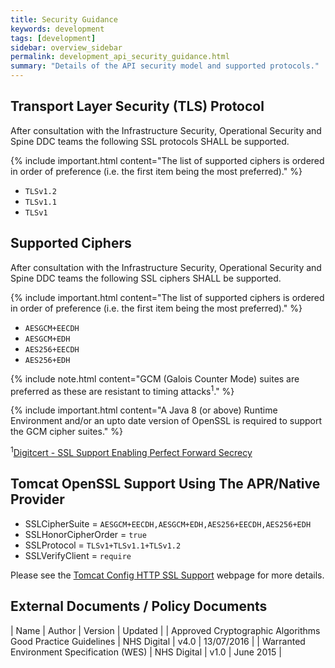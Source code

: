 ```yaml
---
title: Security Guidance
keywords: development
tags: [development]
sidebar: overview_sidebar
permalink: development_api_security_guidance.html
summary: "Details of the API security model and supported protocols."
---
```


## Transport Layer Security (TLS) Protocol ##

After consultation with the Infrastructure Security, Operational Security and Spine DDC teams the following SSL protocols SHALL be supported.

{% include important.html content="The list of supported ciphers is ordered in order of preference (i.e. the first item being the most preferred)." %}

- `TLSv1.2`
- `TLSv1.1`
- `TLSv1`

## Supported Ciphers ##

After consultation with the Infrastructure Security, Operational Security and Spine DDC teams the following SSL ciphers SHALL be supported.

{% include important.html content="The list of supported ciphers is ordered in order of preference (i.e. the first item being the most preferred)." %}

- `AESGCM+EECDH`
- `AESGCM+EDH`
- `AES256+EECDH`
- `AES256+EDH`

{% include note.html content="GCM (Galois Counter Mode) suites are preferred as these are resistant to timing attacks<sup>1</sup>." %}

{% include important.html content="A Java 8 (or above) Runtime Environment and/or an upto date version of OpenSSL is required to support the GCM cipher suites." %}

<sup>1</sup>[Digitcert - SSL Support Enabling Perfect Forward Secrecy](https://www.digicert.com/ssl-support/ssl-enabling-perfect-forward-secrecy.htm)

## Tomcat OpenSSL Support Using The APR/Native Provider ##

- SSLCipherSuite = `AESGCM+EECDH,AESGCM+EDH,AES256+EECDH,AES256+EDH`
- SSLHonorCipherOrder = `true`
- SSLProtocol = `TLSv1+TLSv1.1+TLSv1.2`
- SSLVerifyClient = `require`

Please see the [Tomcat Config HTTP SSL Support](https://tomcat.apache.org/tomcat-8.0-doc/config/http.html#SSL_Support) webpage for more details.

## External Documents / Policy Documents ##

| Name | Author | Version | Updated |
| Approved Cryptographic Algorithms Good Practice Guidelines | NHS Digital | v4.0 | 13/07/2016 |
| Warranted Environment Specification (WES) | NHS Digital | v1.0 | June 2015 |